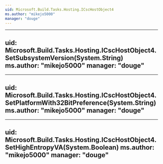 ```yaml
---
uid: Microsoft.Build.Tasks.Hosting.ICscHostObject4
ms.author: "mikejo5000"
manager: "douge"
---
```


---
uid: Microsoft.Build.Tasks.Hosting.ICscHostObject4.SetSubsystemVersion(System.String)
ms.author: "mikejo5000"
manager: "douge"
---

---
uid: Microsoft.Build.Tasks.Hosting.ICscHostObject4.SetPlatformWith32BitPreference(System.String)
ms.author: "mikejo5000"
manager: "douge"
---

---
uid: Microsoft.Build.Tasks.Hosting.ICscHostObject4.SetHighEntropyVA(System.Boolean)
ms.author: "mikejo5000"
manager: "douge"
---
